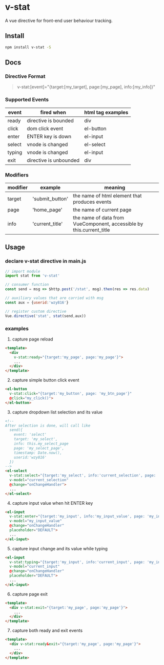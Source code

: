 # v-stat

A vue directive for front-end user behaviour tracking.

## Install

```bash
npm install v-stat -S
```

## Docs

### Directive Format

> v-stat:[event]="{target:[my_target], page:[my_page], info:[my_info]}"

### Supported Events

| event  | fired when             | html tag examples |
| ------ | ---------------------- | ----------------- |
| ready  | directive is bounded   | div               |
| click  | dom click event        | el-button         |
| enter  | ENTER key is down      | el-input          |
| select | vnode is changed       | el-select         |
| typing | vnode is changed       | el-input          |
| exit   | directive is unbounded | div               |

### Modifiers

| modifier | example         | meaning                                                              |
| -------- | --------------- | -------------------------------------------------------------------- |
| target   | 'submit_button' | the name of html element that produces events                        |
| page     | 'home_page'     | the name of current page                                             |
| info     | 'current_title' | the name of data from VueComponent, accessible by this.current_title |

## Usage

### declare v-stat directive in main.js

```js
// import module
import stat from 'v-stat'

// consumer function
const send = msg => $http.post('/stat', msg).then(res => res.data)

// auxiliary values that are carried with msg
const aux = {userid:'wzy816'}

// register custom directive
Vue.directive('stat', stat(send,aux))
```

### examples

1.  capture page reload

```html
<template>
  <div
    v-stat:ready="{target:'my_page', page:'my_page'}">
    ...
  </div>
</template>
```

2.  capture simple button click event

```html
<el-button
  v-stat:click="{target:'my_button', page: 'my_btn_page'}"
  @click="my_click()">
</el-button>
```

3.  capture dropdown list selection and its value

```html
<!--
After selection is done, will call like
  send({
    event: 'select'
    target: 'my_select',
    info: this.my_select_page
    page: 'my_select_page',
    timestamp: Date.now(),
    userid:'wzy816'
  })
-->
<el-select
  v-stat:select="{target:'my_select', info:'current_selection', page: 'my_select_page'}"
  v-model="current_selection"
  @change="onChangeHandler">
  ...
</el-select>
```

4.  capture input value when hit ENTER key

```html
<el-input
  v-stat:enter="{target:'my_input', info:'my_input_value', page: 'my_input_page'}"
  v-model="my_input_value"
  @change="onChangeHandler"
  placeholder="DEFAULT">
  ...
</el-input>
```

5.  capture input change and its value while typing

```html
<el-input
  v-stat:typing="{target:'my_input', info:'current_input', page: 'my_input_page'}"
  v-model="current_input"
  @change="onChangeHandler"
  placeholder="DEFAULT">
  ...
</el-input>
```

6.  capture page exit

```html
<template>
  <div v-stat:exit="{target:'my_page', page:'my_page'}">
    ...
  </div>
</template>
```

7.  capture both ready and exit events

```html
<template>
  <div v-stat:ready&exit="{target:'my_page', page:'my_page'}">
    ...
  </div>
</template>
```
